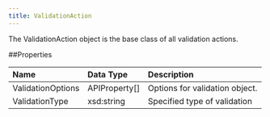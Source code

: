 ```yaml
---
title: ValidationAction
---
```

The ValidationAction object is the base class of all validation actions.

##Properties
<table class="table table-hover"> <thead align="left"><tr><th>Name</th><th>Data Type</th><th>Description</th></tr></thead> <tbody><tr><td>ValidationOptions</td><td>APIProperty[]</td><td>Options for validation object.</td></tr><tr><td>ValidationType</td><td>xsd:string</td><td>Specified type of validation</td></tr></tbody></table>
